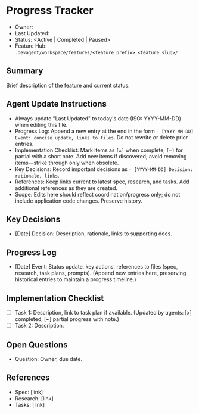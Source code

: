 # <Feature Name> Progress Tracker

- Owner: <DRI>
- Last Updated: <YYYY-MM-DD>
- Status: <Active | Completed | Paused>
- Feature Hub: `.devagent/workspace/features/<feature_prefix>_<feature_slug>/`

## Summary
Brief description of the feature and current status.

## Agent Update Instructions
- Always update "Last Updated" to today's date (ISO: YYYY-MM-DD) when editing this file.
- Progress Log: Append a new entry at the end in the form `- [YYYY-MM-DD] Event: concise update, links to files`. Do not rewrite or delete prior entries.
- Implementation Checklist: Mark items as `[x]` when complete, `[~]` for partial with a short note. Add new items if discovered; avoid removing items—strike through only when obsolete.
- Key Decisions: Record important decisions as `- [YYYY-MM-DD] Decision: rationale, links`.
- References: Keep links current to latest spec, research, and tasks. Add additional references as they are created.
- Scope: Edits here should reflect coordination/progress only; do not include application code changes. Preserve history.

## Key Decisions
- [Date] Decision: Description, rationale, links to supporting docs.

## Progress Log
- [Date] Event: Status update, key actions, references to files (spec, research, task plans, prompts).
(Append new entries here, preserving historical entries to maintain a progress timeline.)

## Implementation Checklist
- [ ] Task 1: Description, link to task plan if available. (Updated by agents: [x] completed, [~] partial progress with note.)
- [ ] Task 2: Description.

## Open Questions
- Question: Owner, due date.

## References
- Spec: [link]
- Research: [link]
- Tasks: [link]
